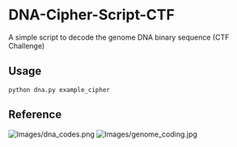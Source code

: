 # DNA-Cipher-Script-CTF
A simple script to decode the genome DNA binary sequence (CTF Challenge)
## Usage
```python dna.py example_cipher```

## Reference 
![Images/dna_codes.png](Images/dna_codes.png)
![Images/genome_coding.jpg](Images/genome-coding.jpg)